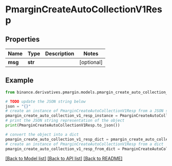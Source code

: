 # PmarginCreateAutoCollectionV1Resp


## Properties

Name | Type | Description | Notes
------------ | ------------- | ------------- | -------------
**msg** | **str** |  | [optional] 

## Example

```python
from binance.derivatives.pmargin.models.pmargin_create_auto_collection_v1_resp import PmarginCreateAutoCollectionV1Resp

# TODO update the JSON string below
json = "{}"
# create an instance of PmarginCreateAutoCollectionV1Resp from a JSON string
pmargin_create_auto_collection_v1_resp_instance = PmarginCreateAutoCollectionV1Resp.from_json(json)
# print the JSON string representation of the object
print(PmarginCreateAutoCollectionV1Resp.to_json())

# convert the object into a dict
pmargin_create_auto_collection_v1_resp_dict = pmargin_create_auto_collection_v1_resp_instance.to_dict()
# create an instance of PmarginCreateAutoCollectionV1Resp from a dict
pmargin_create_auto_collection_v1_resp_from_dict = PmarginCreateAutoCollectionV1Resp.from_dict(pmargin_create_auto_collection_v1_resp_dict)
```
[[Back to Model list]](../README.md#documentation-for-models) [[Back to API list]](../README.md#documentation-for-api-endpoints) [[Back to README]](../README.md)


